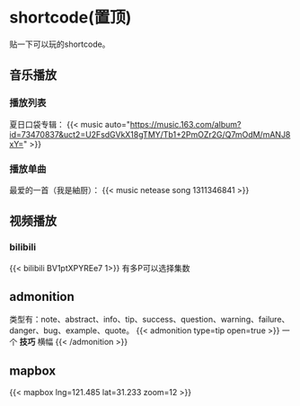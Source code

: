 # shortcode(置顶)

贴一下可以玩的shortcode。

## 音乐播放
### 播放列表
夏日口袋专辑：
{{< music auto="https://music.163.com/album?id=73470837&uct2=U2FsdGVkX18gTMY/Tb1+2PmOZr2G/Q7mOdM/mANJ8xY=" >}}


### 播放单曲

最爱的一首（我是紬厨）：
{{< music netease song 1311346841 >}}



## 视频播放
### bilibili
{{< bilibili BV1ptXPYREe7 1>}} 
有多P可以选择集数

## admonition
类型有：note、abstract、info、tip、success、question、warning、failure、danger、bug、example、quote。
{{< admonition type=tip  open=true >}}
一个 **技巧** 横幅
{{< /admonition >}}


## mapbox
{{< mapbox lng=121.485 lat=31.233 zoom=12 >}}


